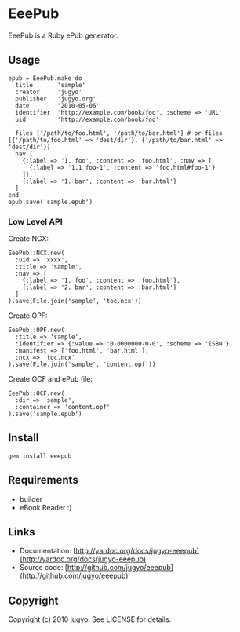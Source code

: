 EeePub
======

EeePub is a Ruby ePub generator.

Usage
-------

    epub = EeePub.make do
      title       'sample'
      creator     'jugyo'
      publisher   'jugyo.org'
      date        '2010-05-06'
      identifier  'http://example.com/book/foo', :scheme => 'URL'
      uid         'http://example.com/book/foo'

      files ['/path/to/foo.html', '/path/to/bar.html'] # or files [{'/path/to/foo.html' => 'dest/dir'}, {'/path/to/bar.html' => 'dest/dir'}]
      nav [
        {:label => '1. foo', :content => 'foo.html', :nav => [
          {:label => '1.1 foo-1', :content => 'foo.html#foo-1'}
        ]},
        {:label => '1. bar', :content => 'bar.html'}
      ]
    end
    epub.save('sample.epub')

### Low Level API

Create NCX:

    EeePub::NCX.new(
      :uid => 'xxxx',
      :title => 'sample',
      :nav => [
        {:label => '1. foo', :content => 'foo.html'},
        {:label => '2. bar', :content => 'bar.html'}
      ]
    ).save(File.join('sample', 'toc.ncx'))

Create OPF:

    EeePub::OPF.new(
      :title => 'sample',
      :identifier => {:value => '0-0000000-0-0', :scheme => 'ISBN'},
      :manifest => ['foo.html', 'bar.html'],
      :ncx => 'toc.ncx'
    ).save(File.join('sample', 'content.opf'))

Create OCF and ePub file:

    EeePub::OCF.new(
      :dir => 'sample',
      :container => 'content.opf'
    ).save('sample.epub')

Install
-------

    gem install eeepub

Requirements
-------

* builder
* eBook Reader :)

Links
-------

* Documentation: [http://yardoc.org/docs/jugyo-eeepub](http://yardoc.org/docs/jugyo-eeepub)
* Source code: [http://github.com/jugyo/eeepub](http://github.com/jugyo/eeepub)

Copyright
-------

Copyright (c) 2010 jugyo. See LICENSE for details.
